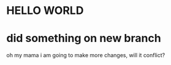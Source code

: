 # HELLO WORLD
# did something on new branch
oh my mama
i am going to make more changes, will it conflict? 
